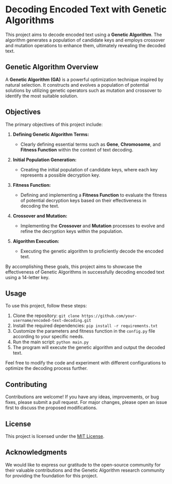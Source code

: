 # Decoding Encoded Text with Genetic Algorithms

This project aims to decode encoded text using a **Genetic Algorithm**. The algorithm generates a population of candidate keys and employs crossover and mutation operations to enhance them, ultimately revealing the decoded text.

## Genetic Algorithm Overview

A **Genetic Algorithm (GA)** is a powerful optimization technique inspired by natural selection. It constructs and evolves a population of potential solutions by utilizing genetic operators such as mutation and crossover to identify the most suitable solution.

## Objectives

The primary objectives of this project include:

1. **Defining Genetic Algorithm Terms:**
   - Clearly defining essential terms such as **Gene**, **Chromosome**, and **Fitness Function** within the context of text decoding.

2. **Initial Population Generation:**
   - Creating the initial population of candidate keys, where each key represents a possible decryption key.

3. **Fitness Function:**
   - Defining and implementing a **Fitness Function** to evaluate the fitness of potential decryption keys based on their effectiveness in decoding the text.

4. **Crossover and Mutation:**
   - Implementing the **Crossover** and **Mutation** processes to evolve and refine the decryption keys within the population.

5. **Algorithm Execution:**
   - Executing the genetic algorithm to proficiently decode the encoded text.

By accomplishing these goals, this project aims to showcase the effectiveness of Genetic Algorithms in successfully decoding encoded text using a 14-letter key.

## Usage

To use this project, follow these steps:

1. Clone the repository: `git clone https://github.com/your-username/encoded-text-decoding.git`
2. Install the required dependencies: `pip install -r requirements.txt`
3. Customize the parameters and fitness function in the `config.py` file according to your specific needs.
4. Run the main script: `python main.py`
5. The program will execute the genetic algorithm and output the decoded text.

Feel free to modify the code and experiment with different configurations to optimize the decoding process further.

## Contributing

Contributions are welcome! If you have any ideas, improvements, or bug fixes, please submit a pull request. For major changes, please open an issue first to discuss the proposed modifications.

## License

This project is licensed under the [MIT License](LICENSE).

## Acknowledgments

We would like to express our gratitude to the open-source community for their valuable contributions and the Genetic Algorithm research community for providing the foundation for this project.
